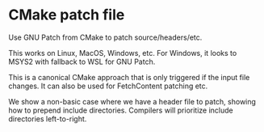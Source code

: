 # CMake patch file

Use GNU Patch from CMake to patch source/headers/etc.

This works on Linux, MacOS, Windows, etc.
For Windows, it looks to MSYS2 with fallback to WSL for GNU Patch.

This is a canonical CMake approach that is only triggered if the input file changes.
It can also be used for FetchContent patching etc.

We show a non-basic case where we have a header file to patch, showing how to prepend include directories.
Compilers will prioritize include directories left-to-right.
